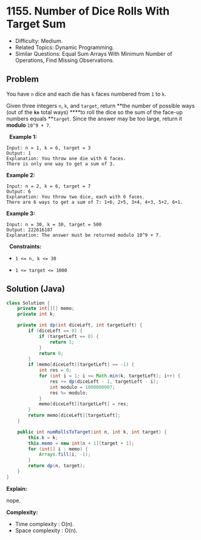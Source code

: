 # 1155. Number of Dice Rolls With Target Sum

- Difficulty: Medium.
- Related Topics: Dynamic Programming.
- Similar Questions: Equal Sum Arrays With Minimum Number of Operations, Find Missing Observations.

## Problem

You have ```n``` dice and each die has ```k``` faces numbered from ```1``` to ```k```.

Given three integers ```n```, ```k```, and ```target```, return **the number of possible ways (out of the **```kn```** total ways) ****to roll the dice so the sum of the face-up numbers equals **```target```. Since the answer may be too large, return it **modulo** ```10^9 + 7```.

 
**Example 1:**

```
Input: n = 1, k = 6, target = 3
Output: 1
Explanation: You throw one die with 6 faces.
There is only one way to get a sum of 3.
```

**Example 2:**

```
Input: n = 2, k = 6, target = 7
Output: 6
Explanation: You throw two dice, each with 6 faces.
There are 6 ways to get a sum of 7: 1+6, 2+5, 3+4, 4+3, 5+2, 6+1.
```

**Example 3:**

```
Input: n = 30, k = 30, target = 500
Output: 222616187
Explanation: The answer must be returned modulo 10^9 + 7.
```

 
**Constraints:**


	
- ```1 <= n, k <= 30```
	
- ```1 <= target <= 1000```



## Solution (Java)

```java
class Solution {
    private int[][] memo;
    private int k;

    private int dp(int diceLeft, int targetLeft) {
        if (diceLeft == 0) {
            if (targetLeft == 0) {
                return 1;
            }
            return 0;
        }
        if (memo[diceLeft][targetLeft] == -1) {
            int res = 0;
            for (int i = 1; i <= Math.min(k, targetLeft); i++) {
                res += dp(diceLeft - 1, targetLeft - i);
                int modulo = 1000000007;
                res %= modulo;
            }
            memo[diceLeft][targetLeft] = res;
        }
        return memo[diceLeft][targetLeft];
    }

    public int numRollsToTarget(int n, int k, int target) {
        this.k = k;
        this.memo = new int[n + 1][target + 1];
        for (int[] i : memo) {
            Arrays.fill(i, -1);
        }
        return dp(n, target);
    }
}
```

**Explain:**

nope.

**Complexity:**

* Time complexity : O(n).
* Space complexity : O(n).
